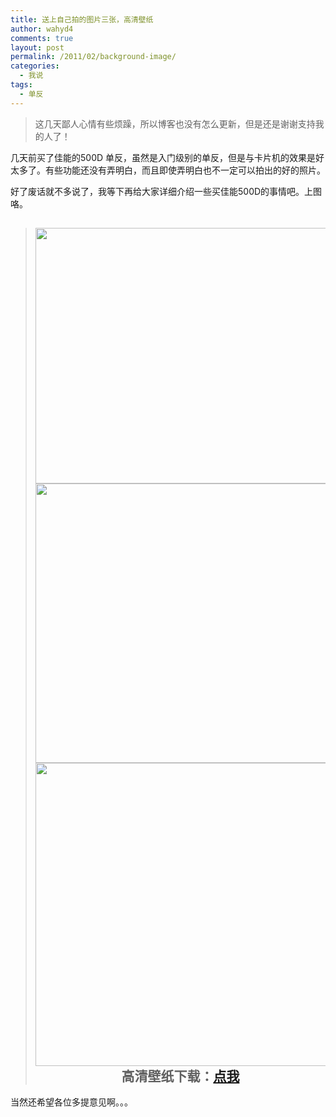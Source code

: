 ```yaml
---
title: 送上自己拍的图片三张，高清壁纸
author: wahyd4
comments: true
layout: post
permalink: /2011/02/background-image/
categories:
  - 我说
tags:
  - 单反
---
```

> 这几天鄙人心情有些烦躁，所以博客也没有怎么更新，但是还是谢谢支持我的人了！

几天前买了佳能的500D 单反，虽然是入门级别的单反，但是与卡片机的效果是好太多了。有些功能还没有弄明白，而且即使弄明白也不一定可以拍出的好的照片。

好了废话就不多说了，我等下再给大家详细介绍一些买佳能500D的事情吧。上图咯。

> <h2 style="text-align: center;">
>   <a href="/images/2011/02/3.jpg"><img class="aligncenter size-full wp-image-1480" title="3" src="/images/2011/02/3.jpg" alt="" width="670" height="409" /></a><a href="/images/2011/02/22.jpg"><img class="aligncenter size-full wp-image-1481" title="22" src="/images/2011/02/22.jpg" alt="" width="670" height="447" /></a><a href="/images/2011/02/http_imgload-1.jpg"><img class="aligncenter size-full wp-image-1482" title="http_imgload (1)" src="/images/2011/02/http_imgload-1.jpg" alt="" width="670" height="485" /></a>高清壁纸下载：<a href="http://u.115.com/file/f11fbde959" target="_blank">点我</a>
> </h2>

当然还希望各位多提意见啊。。。
